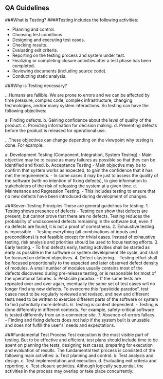 ## QA Guidelines

###What is Testing?
####Testing includes the following activities:
* Planning and control.
* Choosing test conditions.
* Designing and executing test cases.
* Checking results.
* Evaluating exit criteria.
* Reporting on the testing process and system under test.
* Finalizing or completing closure activities after a test phase has been completed.
* Reviewing documents (including source code).
* Conducting static analysis.

###Why is Testing necessary?

...Humans are fallible. We are prone to errors and we can be affected by time pressure, complex code, complex infrastructure, changing technologies, and/or many system interactions. So testing can have the following objectives:

a. Finding defects.
b. Gaining confidence about the level of quality of the product.
c. Providing information for decision making.
d. Preventing defects before the product is released for operational use.

...These objectives can change depending on the viewpoint why testing is done. For example:

a. Development Testing (Component, Integration, System Testing)
            - Main objective may be to cause as many failures as possible so that they can be identified and fixed.
b. Acceptance Testing
            - Main objective may be to confirm that system works as expected, to gain the confidence that it has met the requirements.
            - In some cases it may be just to assess the quality of the software (with no intention of fixing defects), to give information to stakeholders of the risk of releasing the system at a given time.
c. Maintenance and Regression Testing.
            - This includes testing to ensure that no new defects have been introduced during development of changes.

###Seven Testing Principles
    These are general guidelines for testing.
        1. Testing shows presence of defects
            - Testing can show that defects are present, but cannot prove that there are no defects. Testing reduces the probability of undiscovered defects remaining in the software but, even if no defects are found, it is not a proof of correctness.
        2. Exhaustive testing is impossible.
            - Testing everything (all combinations of inputs and preconditions) is not feasible except for trivial cases. Instead of exhaustive testing, risk analysis and priorities should be used to focus testing efforts.
        3.  Early testing.
            - To find defects early, testing activities shall be started as early as possible in the software or system development life cycle, and shall be focused on defined objectives.
        4. Defect clustering.
            -  Testing effort shall be focused proportionally to the expected and later observed defect density of modules. A small number of modules usually contains most of the defects discovered during pre-release testing, or is responsible for most of the operational failures.
        5. Pesticide paradox.
            - If the same tests are repeated over and over again, eventually the same set of test cases will no longer find any new defects. To overcome this “pesticide paradox”, test cases need to be regularly reviewed and revised, and new and different tests need to be written to exercise different parts of the software or system to find potentially more defects.
        6. Testing is context dependent.
            - Testing is done differently in different contexts. For example, safety-critical software is tested differently from an e-commerce site.
        7. Absence-of-errors fallacy.
            - Finding and fixing defects does not help if the system built is unusable and does not fulfill the user's’ needs and expectations.

###Fundamental Test Process
    Test execution is the most visible part of testing. But to be effective and efficient, test plans should include time to be spent on planning the tests, designing test cases, preparing for execution and evaluation of results. The fundamental test process is consisted of the following main activities:
        a. Test planning and control.
        b. Test analysis and design.
        c. Test implementation and execution.
        d. Evaluating exit criteria and reporting.
        e. Test closure activities.
    Although logically sequential, the activities in the process may overlap or take place concurrently.
